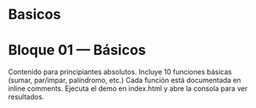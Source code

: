 # Basicos

# Bloque 01 — Básicos
Contenido para principiantes absolutos. Incluye 10 funciones básicas (sumar, par/impar, palíndromo, etc.)
Cada función está documentada en inline comments. Ejecuta el demo en index.html y abre la consola para ver resultados.
